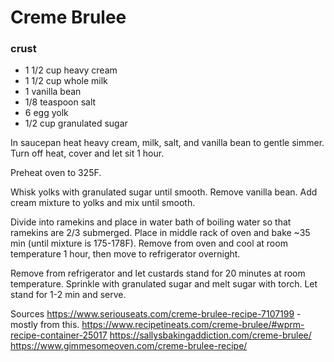 # Creme Brulee

### crust
- 1 1/2 cup heavy cream
- 1 1/2 cup whole milk
- 1 vanilla bean
- 1/8 teaspoon salt
- 6 egg yolk
- 1/2 cup granulated sugar

In saucepan heat heavy cream, milk, salt, and vanilla bean to gentle simmer. Turn off heat, cover and let sit 1 hour.

Preheat oven to 325F.

Whisk yolks with granulated sugar until smooth. Remove vanilla bean. Add cream mixture to yolks and mix until smooth. 

Divide into ramekins and place in water bath of boiling water so that ramekins are 2/3 submerged. Place in middle rack of oven and bake ~35 min (until mixture is 175-178F). Remove from oven and cool at room temperature 1 hour, then move to refrigerator overnight.

Remove from refrigerator and let custards stand for 20 minutes at room temperature. Sprinkle with granulated sugar and melt sugar with torch. Let stand for 1-2 min and serve.

Sources
https://www.seriouseats.com/creme-brulee-recipe-7107199 - mostly from this.
https://www.recipetineats.com/creme-brulee/#wprm-recipe-container-25017
https://sallysbakingaddiction.com/creme-brulee/
https://www.gimmesomeoven.com/creme-brulee-recipe/
